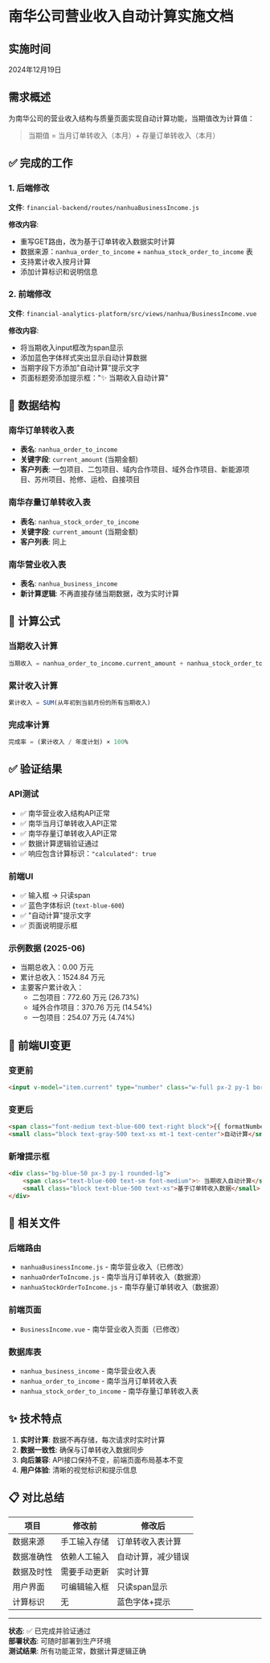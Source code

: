 # 南华公司营业收入自动计算实施文档

## 实施时间
2024年12月19日

## 需求概述
为南华公司的营业收入结构与质量页面实现自动计算功能，当期值改为计算值：
> 当期值 = 当月订单转收入（本月）+ 存量订单转收入（本月）

## ✅ 完成的工作

### 1. 后端修改
**文件**: `financial-backend/routes/nanhuaBusinessIncome.js`

**修改内容**:
- 重写GET路由，改为基于订单转收入数据实时计算
- 数据来源：`nanhua_order_to_income` + `nanhua_stock_order_to_income` 表
- 支持累计收入按月计算
- 添加计算标识和说明信息

### 2. 前端修改
**文件**: `financial-analytics-platform/src/views/nanhua/BusinessIncome.vue`

**修改内容**:
- 将当期收入input框改为span显示
- 添加蓝色字体样式突出显示自动计算数据
- 当期字段下方添加"自动计算"提示文字
- 页面标题旁添加提示框："✨ 当期收入自动计算"

## 🎯 数据结构

### 南华订单转收入表
- **表名**: `nanhua_order_to_income`
- **关键字段**: `current_amount` (当期金额)
- **客户列表**: 一包项目、二包项目、域内合作项目、域外合作项目、新能源项目、苏州项目、抢修、运检、自接项目

### 南华存量订单转收入表
- **表名**: `nanhua_stock_order_to_income`  
- **关键字段**: `current_amount` (当期金额)
- **客户列表**: 同上

### 南华营业收入表
- **表名**: `nanhua_business_income`
- **新计算逻辑**: 不再直接存储当期数据，改为实时计算

## 🔄 计算公式

### 当期收入计算
```sql
当期收入 = nanhua_order_to_income.current_amount + nanhua_stock_order_to_income.current_amount
```

### 累计收入计算
```sql
累计收入 = SUM(从年初到当前月份的所有当期收入)
```

### 完成率计算
```sql
完成率 = (累计收入 / 年度计划) × 100%
```

## ✅ 验证结果

### API测试
- ✅ 南华营业收入结构API正常
- ✅ 南华当月订单转收入API正常  
- ✅ 南华存量订单转收入API正常
- ✅ 数据计算逻辑验证通过
- ✅ 响应包含计算标识：`"calculated": true`

### 前端UI
- ✅ 输入框 → 只读span
- ✅ 蓝色字体标识 (`text-blue-600`)
- ✅ "自动计算"提示文字
- ✅ 页面说明提示框

### 示例数据 (2025-06)
- 当期总收入：0.00 万元
- 累计总收入：1524.84 万元
- 主要客户累计收入：
  - 二包项目：772.60 万元 (26.73%)
  - 域外合作项目：370.76 万元 (14.54%)
  - 一包项目：254.07 万元 (4.74%)

## 🎨 前端UI变更

### 变更前
```html
<input v-model="item.current" type="number" class="w-full px-2 py-1 border rounded text-right" step="0.01" min="-999999999" />
```

### 变更后
```html
<span class="font-medium text-blue-600 text-right block">{{ formatNumber(item.current) }}</span>
<small class="block text-gray-500 text-xs mt-1 text-center">自动计算</small>
```

### 新增提示框
```html
<div class="bg-blue-50 px-3 py-1 rounded-lg">
    <span class="text-blue-600 text-sm font-medium">✨ 当期收入自动计算</span>
    <small class="block text-blue-500 text-xs">基于订单转收入数据</small>
</div>
```

## 🔗 相关文件

### 后端路由
- `nanhuaBusinessIncome.js` - 南华营业收入（已修改）
- `nanhuaOrderToIncome.js` - 南华当月订单转收入（数据源）
- `nanhuaStockOrderToIncome.js` - 南华存量订单转收入（数据源）

### 前端页面
- `BusinessIncome.vue` - 南华营业收入页面（已修改）

### 数据库表
- `nanhua_business_income` - 南华营业收入表
- `nanhua_order_to_income` - 南华当月订单转收入表
- `nanhua_stock_order_to_income` - 南华存量订单转收入表

## ✨ 技术特点

1. **实时计算**: 数据不再存储，每次请求时实时计算
2. **数据一致性**: 确保与订单转收入数据同步
3. **向后兼容**: API接口保持不变，前端页面布局基本不变
4. **用户体验**: 清晰的视觉标识和提示信息

## 📋 对比总结

| 项目 | 修改前 | 修改后 |
|------|--------|--------|
| 数据来源 | 手工输入存储 | 订单转收入表计算 |
| 数据准确性 | 依赖人工输入 | 自动计算，减少错误 |
| 数据及时性 | 需要手动更新 | 实时计算 |
| 用户界面 | 可编辑输入框 | 只读span显示 |
| 计算标识 | 无 | 蓝色字体+提示 |

---
**状态**: ✅ 已完成并验证通过  
**部署状态**: 可随时部署到生产环境  
**测试结果**: 所有功能正常，数据计算逻辑正确 